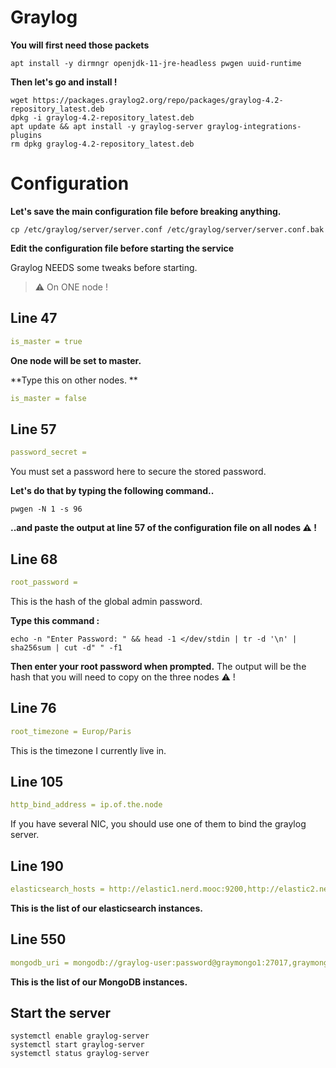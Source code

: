 # Graylog

**You will first need those packets**

```shell
apt install -y dirmngr openjdk-11-jre-headless pwgen uuid-runtime
```

**Then let's go and install !**
```shell
wget https://packages.graylog2.org/repo/packages/graylog-4.2-repository_latest.deb
dpkg -i graylog-4.2-repository_latest.deb
apt update && apt install -y graylog-server graylog-integrations-plugins 
rm dpkg graylog-4.2-repository_latest.deb
```

# Configuration

**Let's save the main configuration file before breaking anything.**
```shell
cp /etc/graylog/server/server.conf /etc/graylog/server/server.conf.bak
```

**Edit the configuration file before starting the service**

Graylog NEEDS some tweaks before starting.

> :warning: On ONE node !

## Line 47
```yml
is_master = true
```
**One node will be set to master.**

**Type this on other nodes. **
```yml
is_master = false
```

## Line 57
```yml
password_secret = 
```

You must set a password here to secure the stored password. 

**Let's do that by typing the following command..**
```shell
pwgen -N 1 -s 96
```
**..and paste the output at line 57 of the configuration file on all nodes ⚠️ !**

## Line 68
```yml
root_password = 
```
This is the hash of the global admin password.

**Type this command :**
```shell
echo -n "Enter Password: " && head -1 </dev/stdin | tr -d '\n' | sha256sum | cut -d" " -f1
```
**Then enter your root password when prompted.** The output will be the hash that you will need to copy on the three nodes ⚠️ !

## Line 76
```yml
root_timezone = Europ/Paris
```
This is the timezone I currently live in.

## Line 105
```yml
http_bind_address = ip.of.the.node
```
If you have several NIC, you should use one of them to bind the graylog server.

## Line 190
```yml
elasticsearch_hosts = http://elastic1.nerd.mooc:9200,http://elastic2.nerd.mooc:9200,http://elastic3.nerd.mooc:9200, 
```
**This is the list of our elasticsearch instances.**


## Line 550
```yml
mongodb_uri = mongodb://graylog-user:password@graymongo1:27017,graymongo2:27017,graymongo3:27017/graylog?replicaSet=rs01
```

**This is the list of our MongoDB instances.**

## Start the server
```shell
systemctl enable graylog-server
systemctl start graylog-server
systemctl status graylog-server
```
